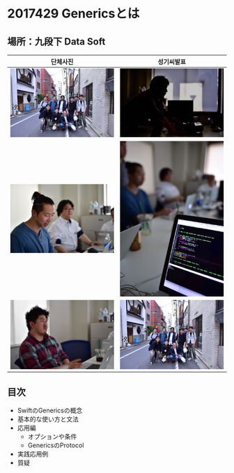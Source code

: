 # 2017429 Genericsとは

## 場所：九段下 Data Soft

|단체사진|성기씨발표|
|---|---|
|![단체사진](https://github.com/Noodlekim/2017328_kjcode/blob/master/images/IMG_2737.JPG?raw=true)|![성기씨](https://github.com/Noodlekim/2017328_kjcode/blob/master/images/IMG_2716.JPG?raw=true)|
|![](https://github.com/Noodlekim/2017328_kjcode/blob/master/images/IMG_2717.JPG?raw=true)|![](https://github.com/Noodlekim/2017328_kjcode/blob/master/images/IMG_2718.JPG?raw=true)|
|![](https://github.com/Noodlekim/2017328_kjcode/blob/master/images/IMG_2719.JPG?raw=true)|![](https://github.com/Noodlekim/2017328_kjcode/blob/master/images/IMG_2737.JPG?raw=true)|




## 目次
- SwiftのGenericsの概念
- 基本的な使い方と文法
- 応用編
  - オプションや条件
  - GenericsのProtocol
- 実践応用例
- 質疑
